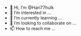 - 👋 Hi, I’m @Hari77hulk
- 👀 I’m interested in ...
- 🌱 I’m currently learning ...
- 💞️ I’m looking to collaborate on ...
- 📫 How to reach me ...

<!---
Hari77hulk/Hari77hulk is a ✨ special ✨ repository because its `README.md` (this file) appears on your GitHub profile.
You can click the Preview link to take a look at your changes.
--->
